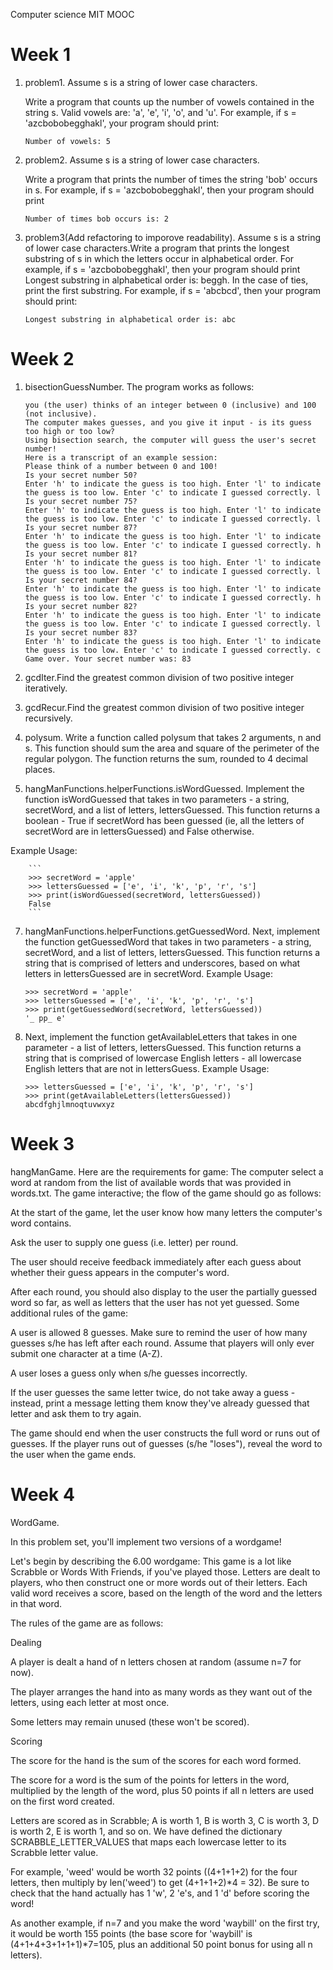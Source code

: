 Computer science MIT MOOC

# Week 1
1. problem1. Assume s is a string of lower case characters.

    Write a program that counts up the number of vowels contained in the string s. Valid vowels are: 'a', 'e', 'i', 'o', and 'u'.
For example, if s = 'azcbobobegghakl', your program should print:
    ```
    Number of vowels: 5
    ```
1. problem2. Assume s is a string of lower case characters.

    Write a program that prints the number of times the string 'bob' occurs in s. 
    For example, if s = 'azcbobobegghakl', then your program should print
    ```
    Number of times bob occurs is: 2
    ```
1. problem3(Add refactoring to imporove readability). Assume s is a string of lower case characters.Write a program that prints the longest substring of s in which the letters occur in alphabetical order. For example, if s = 'azcbobobegghakl', then your program should print Longest substring in alphabetical order is: beggh. In the case of ties, print the first substring. For example, if s = 'abcbcd', then your program should print:
    ```
    Longest substring in alphabetical order is: abc
    ```
# Week 2

   1. bisectionGuessNumber. The program works as follows:
   
        ```
        you (the user) thinks of an integer between 0 (inclusive) and 100 (not inclusive).
        The computer makes guesses, and you give it input - is its guess too high or too low?
        Using bisection search, the computer will guess the user's secret number!
        Here is a transcript of an example session:
        Please think of a number between 0 and 100!
        Is your secret number 50?
        Enter 'h' to indicate the guess is too high. Enter 'l' to indicate the guess is too low. Enter 'c' to indicate I guessed correctly. l
        Is your secret number 75?
        Enter 'h' to indicate the guess is too high. Enter 'l' to indicate the guess is too low. Enter 'c' to indicate I guessed correctly. l
        Is your secret number 87?
        Enter 'h' to indicate the guess is too high. Enter 'l' to indicate the guess is too low. Enter 'c' to indicate I guessed correctly. h
        Is your secret number 81?
        Enter 'h' to indicate the guess is too high. Enter 'l' to indicate the guess is too low. Enter 'c' to indicate I guessed correctly. l
        Is your secret number 84?
        Enter 'h' to indicate the guess is too high. Enter 'l' to indicate the guess is too low. Enter 'c' to indicate I guessed correctly. h
        Is your secret number 82?
        Enter 'h' to indicate the guess is too high. Enter 'l' to indicate the guess is too low. Enter 'c' to indicate I guessed correctly. l
        Is your secret number 83?
        Enter 'h' to indicate the guess is too high. Enter 'l' to indicate the guess is too low. Enter 'c' to indicate I guessed correctly. c
        Game over. Your secret number was: 83
        ```

   3. gcdIter.Find the greatest common division of two positive integer iteratively.
   
   4. gcdRecur.Find the greatest common division of two positive integer recursively.
   
   5. polysum. Write a function called polysum that takes 2 arguments, n and s. This function should sum the area and square of the perimeter of the regular polygon. The function returns the sum, rounded to 4 decimal places.
   6. hangManFunctions.helperFunctions.isWordGuessed. Implement the function isWordGuessed that takes in two parameters - a string, secretWord, and a list of letters, lettersGuessed. This function returns a boolean - True if secretWord has been guessed (ie, all the letters of secretWord are in lettersGuessed) and False otherwise.
   
   Example Usage:
    
        ```
        >>> secretWord = 'apple' 
        >>> lettersGuessed = ['e', 'i', 'k', 'p', 'r', 's']
        >>> print(isWordGuessed(secretWord, lettersGuessed))
        False
        ```
        
   7. hangManFunctions.helperFunctions.getGuessedWord. Next, implement the function getGuessedWord that takes in two parameters - a string, secretWord, and a list of letters, lettersGuessed. This function returns a string that is comprised of letters and underscores, based on what letters in lettersGuessed are in secretWord.
   Example Usage:
        ```
        >>> secretWord = 'apple' 
        >>> lettersGuessed = ['e', 'i', 'k', 'p', 'r', 's']
        >>> print(getGuessedWord(secretWord, lettersGuessed))
        '_ pp_ e'
        ```

   8. Next, implement the function getAvailableLetters that takes in one parameter - a list of letters, lettersGuessed. This function returns a string that is comprised of lowercase English letters - all lowercase English letters that are not in lettersGuess.
      Example Usage:
    
        ```
        >>> lettersGuessed = ['e', 'i', 'k', 'p', 'r', 's']
        >>> print(getAvailableLetters(lettersGuessed))
        abcdfghjlmnoqtuvwxyz
# Week 3

   hangManGame.
   Here are the requirements for game:
    The computer  select a word at random from the list of available words that was provided in words.txt.
The game interactive; the flow of the game should go as follows:

   At the start of the game, let the user know how many letters the computer's word contains.

   Ask the user to supply one guess (i.e. letter) per round.

   The user should receive feedback immediately after each guess about whether their guess appears in the computer's word.

   After each round, you should also display to the user the partially guessed word so far, as well as letters that the user has not yet guessed.
    Some additional rules of the game:

   A user is allowed 8 guesses. Make sure to remind the user of how many guesses s/he has left after each round. Assume that players will only ever submit one character at a time (A-Z).

   A user loses a guess only when s/he guesses incorrectly.

   If the user guesses the same letter twice, do not take away a guess - instead, print a message letting them know they've already guessed that letter and ask them to try again.

   The game should end when the user constructs the full word or runs out of guesses. If the player runs out of guesses (s/he "loses"), reveal the word to the user when the game ends.

# Week 4
WordGame.

In this problem set, you'll implement two versions of a wordgame!

Let's begin by describing the 6.00 wordgame: This game is a lot like Scrabble or Words With Friends, if you've played those. Letters are dealt to players, who then construct one or more words out of their letters. Each valid word receives a score, based on the length of the word and the letters in that word.

The rules of the game are as follows:

Dealing

   A player is dealt a hand of n letters chosen at random (assume n=7 for now).

   The player arranges the hand into as many words as they want out of the letters, using each letter at most once.

   Some letters may remain unused (these won't be scored).

Scoring

   The score for the hand is the sum of the scores for each word formed.

   The score for a word is the sum of the points for letters in the word, multiplied by the length of the word, plus 50 points if all n letters are used on the first word created.

  Letters are scored as in Scrabble; A is worth 1, B is worth 3, C is worth 3, D is worth 2, E is worth 1, and so on. We have defined the dictionary SCRABBLE_LETTER_VALUES that maps each lowercase letter to its Scrabble letter value.

  For example, 'weed' would be worth 32 points ((4+1+1+2) for the four letters, then multiply by len('weed') to get (4+1+1+2)*4 = 32). Be sure to check that the hand actually has 1 'w', 2 'e's, and 1 'd' before scoring the word!

  As another example, if n=7 and you make the word 'waybill' on the first try, it would be worth 155 points (the base score for 'waybill' is (4+1+4+3+1+1+1)*7=105, plus an additional 50 point bonus for using all n letters).

